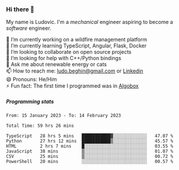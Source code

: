 ### Hi there 👋

My name is Ludovic. I'm a *mechanical* engineer aspiring to become a *software* engineer.

 🔭 I’m currently working on a wildfire management platform<br/>
 🌱 I’m currently learning TypeScript, Angular, Flask, Docker<br/>
 👯 I’m looking to collaborate on open source projects<br/>
 🤔 I’m looking for help with C++/Python bindings<br/>
 💬 Ask me about renewable energy or cats<br/>
 📫 How to reach me: ludo.beghin@gmail.com or [Linkedin](https://www.linkedin.com/in/ludovic-beghin/)<br/>
 😄 Pronouns: He/Him<br/>
 ⚡ Fun fact: The first time I programmed was in [Algobox](https://fr.wikipedia.org/wiki/Algobox)<br/>

##### Programming stats
<!--START_SECTION:waka-->

```text
From: 15 January 2023 - To: 14 February 2023

Total Time: 59 hrs 26 mins

TypeScript   28 hrs 5 mins   ███████████▓░░░░░░░░░░░░░   47.07 %
Python       27 hrs 12 mins  ███████████▒░░░░░░░░░░░░░   45.57 %
HTML         2 hrs 7 mins    █░░░░░░░░░░░░░░░░░░░░░░░░   03.55 %
JavaScript   38 mins         ▒░░░░░░░░░░░░░░░░░░░░░░░░   01.07 %
CSV          25 mins         ▒░░░░░░░░░░░░░░░░░░░░░░░░   00.72 %
PowerShell   20 mins         ░░░░░░░░░░░░░░░░░░░░░░░░░   00.57 %
```

<!--END_SECTION:waka-->

